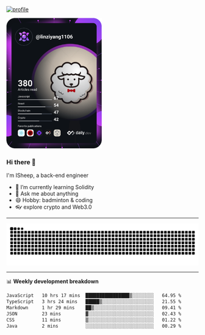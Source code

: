 [![profile](https://user-images.githubusercontent.com/54968314/208005045-e4b42f3b-833d-4242-bfcc-e764865553a2.svg)](https://www.calligrapher.ai/)

<a href="https://app.daily.dev/linziyang1106"><img src="/devcard.png" width="250" alt="ISheep's Dev Card"/></a>

### Hi there 🐏

I'm ISheep, a back-end engineer

- 🔭 I’m currently learning Solidity
- 💬 Ask me about anything
- 😄 Hobby: badminton & coding
- 👓 explore crypto and Web3.0

-------

![](https://raw.githubusercontent.com/ISheepp/ISheepp/output/github-contribution-grid-snake.svg)

-------

📊 **Weekly development breakdown**
<!--START_SECTION:waka-->

```text
JavaScript   10 hrs 17 mins  ████████████████▒░░░░░░░░   64.95 %
TypeScript   3 hrs 24 mins   █████▒░░░░░░░░░░░░░░░░░░░   21.55 %
Markdown     1 hr 29 mins    ██▒░░░░░░░░░░░░░░░░░░░░░░   09.41 %
JSON         23 mins         ▓░░░░░░░░░░░░░░░░░░░░░░░░   02.43 %
CSS          11 mins         ▒░░░░░░░░░░░░░░░░░░░░░░░░   01.22 %
Java         2 mins          ░░░░░░░░░░░░░░░░░░░░░░░░░   00.29 %
```

<!--END_SECTION:waka-->
